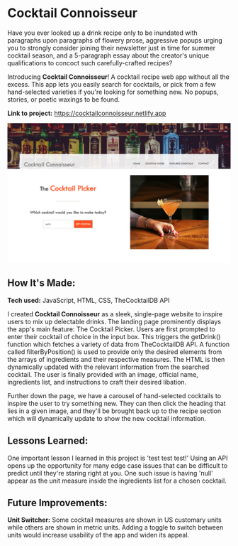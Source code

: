 # Cocktail Connoisseur
Have you ever looked up a drink recipe only to be inundated with paragraphs upon paragraphs of flowery prose, aggressive popups urging you to strongly consider joining their newsletter just in time for summer cocktail season, and a 5-paragraph essay about the creator's unique qualifications to concoct such carefully-crafted recipes? 

Introducing **Cocktail Connoisseur**! A cocktail recipe web app without all the excess. This app lets you easily search for cocktails, or pick from a few hand-selected varieties if you're looking for something new. No popups, stories, or poetic waxings to be found.

**Link to project:** https://cocktailconnoisseur.netlify.app


<img width="1440" alt="Screenshot 2024-01-25 at 3 12 21 PM" src="https://github.com/ccchrissss/cocktail-connoisseur/blob/main/images/cocktail-connoisseur-demo-pic-1.png">



## How It's Made:

**Tech used:** JavaScript, HTML, CSS, TheCocktailDB API

I created **Cocktail Connoisseur** as a sleek, single-page website to inspire users to mix up delectable drinks. The landing page prominently displays the app's main feature: The Cocktail Picker. Users are first prompted to enter their cocktail of choice in the input box. This triggers the getDrink() function which fetches a variety of data from TheCocktailDB API. A function called filterByPosition() is used to provide only the desired elements from the arrays of ingredients and their respective measures. The HTML is then dynamically updated with the relevant information from the searched cocktail. The user is finally provided with an image, official name, ingredients list, and instructions to craft their desired libation. 

Further down the page, we have a carousel of hand-selected cocktails to inspire the user to try something new. They can then click the heading that lies in a given image, and they'll be brought back up to the recipe section which will dynamically update to show the new cocktail information.


## Lessons Learned:

One important lesson I learned in this project is 'test test test!' Using an API opens up the opportunity for many edge case issues that can be difficult to predict until they're staring right at you. One such issue is having 'null' appear as the unit measure inside the ingredients list for a chosen cocktail. 

## Future Improvements:

**Unit Switcher:** Some cocktail measures are shown in US customary units while others are shown in metric units. Adding a toggle to switch between units would increase usability of the app and widen its appeal.

